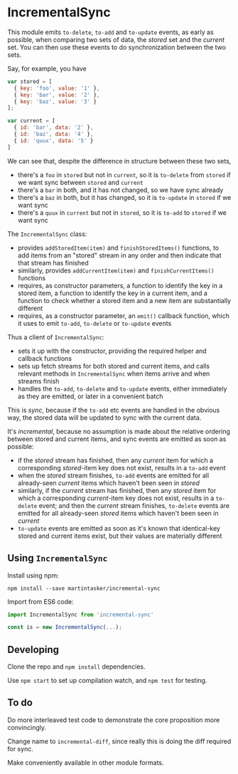# IncrementalSync

This module emits `to-delete`, `to-add` and `to-update` events, as early as
possible, when comparing two sets of data, the _stored_ set and the _current_ set.
You can then use these events to do synchronization between the two sets.

Say, for example, you have

```js
var stored = [
  { key: 'foo', value: '1' },
  { key: 'bar', value: '2' },
  { key: 'baz', value: '3' }
];

var current = [
  { id: 'bar', data: '2' },
  { id: 'baz', data: '4' },
  { id: 'quux', data: '5' }
]
```

We can see that, despite the difference in structure between these two sets,

* there's a `foo` in `stored` but not in `current`, so it is `to-delete` from `stored` if we want sync between `stored` and `current`
* there's a `bar` in both, and it has not changed, so we have sync already
* there's a `baz` in both, but it has changed, so it is `to-update` in `stored` if we want sync
* there's a `quux` in `current` but not in `stored`, so it is `to-add` to `stored` if we want sync

The `IncrementalSync` class:

* provides `addStoredItem(item)` and `finishStoredItems()` functions, to add items from
  an "stored" stream in any order and then indicate that that stream has finished
* similarly, provides `addCurrentItem(item)` and `finishCurrentItems()` functions
* requires, as constructor parameters, a function to identify the key in a stored item,
  a function to identify the key in a current item, and a function to check whether
  a stored item and a new item are substantially different
* requires, as a constructor parameter, an `emit()` callback function, which it
  uses to emit `to-add`, `to-delete` or `to-update` events

Thus a client of `IncrementalSync`:

* sets it up with the constructor, providing the required helper and callback functions
* sets up fetch streams for both stored and current items, and calls relevant methods
  in `IncrementalSync` when items arrive and when streams finish
* handles the `to-add`, `to-delete` and `to-update` events, either immediately as
  they are emitted, or later in a convenient batch

This is _sync_, because if the `to-add` etc events are handled in the obvious way,
the stored data will be updated to sync with the current data.

It's _incremental_, because no assumption is made about the relative ordering between
stored and current items, and sync events are emitted as soon as possible:

* if the _stored_ stream has finished, then any _current_ item for which a corresponding
  _stored_-item key does not exist, results in a `to-add` event
* when the _stored_ stream finishes, `to-add` events are emitted for all already-seen
  _current_ items which haven't been seen in _stored_
* similarly, if the _current_ stream has finished, then any _stored_ item for which a corresponding
  _current_-item key does not exist, results in a `to-delete` event; and then the _current_ stream
  finishes, `to-delete` events are emitted for all already-seen _stored_ items which haven't been
  seen in _current_
* `to-update` events are emitted as soon as it's known that identical-key stored and current
  items exist, but their values are materially different

## Using `IncrementalSync`

Install using npm:

```shell
npm install --save martintasker/incremental-sync
```

Import from ES6 code:

```js
import IncrementalSync from 'incremental-sync'

const is = new IncrementalSync(...);
```

## Developing

Clone the repo and `npm install` dependencies.

Use `npm start` to set up compilation watch, and `npm test` for testing.

## To do

Do more interleaved test code to demonstrate the core proposition more convincingly.

Change name to `incremental-diff`, since really this is doing the diff required for sync.

Make conveniently available in other module formats.
